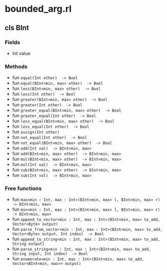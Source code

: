 # bounded_arg.rl

## cls BInt

### Fields

* Int value

### Methods

* fun `equal(Int other)  -> Bool`
* fun `equal(BInt<min, max> other)  -> Bool`
* fun `less(BInt<min, max> other)  -> Bool`
* fun `less(Int other)  -> Bool`
* fun `greater(BInt<min, max> other)  -> Bool`
* fun `greater(Int other)  -> Bool`
* fun `greater_equal(BInt<min, max> other)  -> Bool`
* fun `greater_equal(Int other)  -> Bool`
* fun `less_equal(BInt<min, max> other)  -> Bool`
* fun `less_equal(Int other)  -> Bool`
* fun `assign(Int other) `
* fun `not_equal(Int other)  -> Bool`
* fun `not_equal(BInt<min, max> other)  -> Bool`
* fun `add(Int val)  -> BInt<min, max>`
* fun `add(BInt<min, max> other)  -> BInt<min, max>`
* fun `mul(BInt<min, max> other)  -> BInt<min, max>`
* fun `mul(Int val)  -> BInt<min, max>`
* fun `sub(BInt<min, max> other)  -> BInt<min, max>`
* fun `sub(Int val)  -> BInt<min, max>`


### Free functions

* fun `max<min : Int, max : Int>(BInt<min, max> l, BInt<min, max> r)  -> BInt<min, max>`
* fun `min<min : Int, max : Int>(BInt<min, max> l, BInt<min, max> r)  -> BInt<min, max>`
* fun `append_to_vector<min : Int, max : Int>(BInt<min, max> to_add, Vector<Byte> output) `
* fun `parse_from_vector<min : Int, max : Int>(BInt<min, max> to_add, Vector<Byte> output, Int index)  -> Bool`
* fun `append_to_string<min : Int, max : Int>(BInt<min, max> to_add, String output) `
* fun `parse_string<min : Int, max : Int>(BInt<min, max> to_add, String input, Int index)  -> Bool`
* fun `enumerate<min : Int, max : Int>(BInt<min, max> to_add, Vector<BInt<min, max>> output) `
